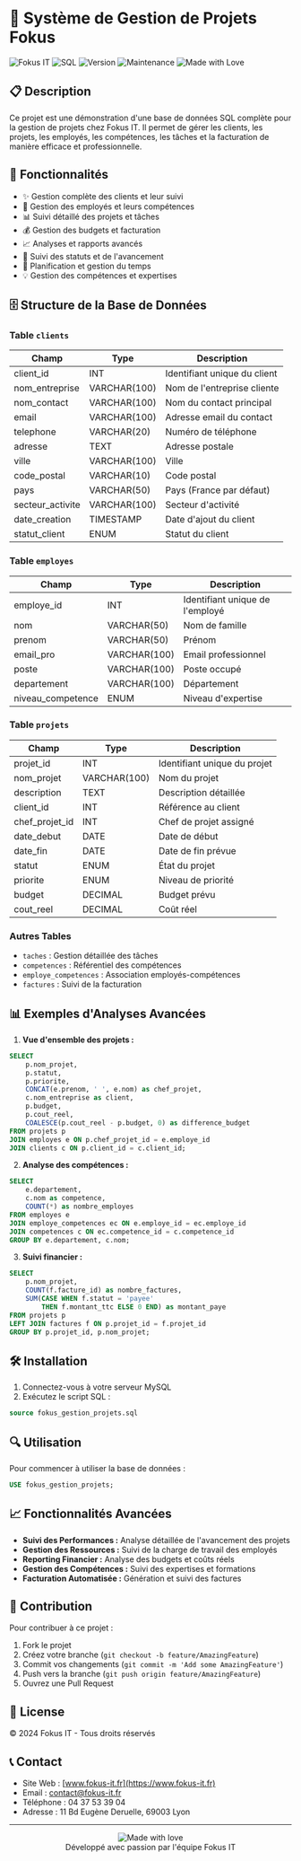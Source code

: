 # 🚀 Système de Gestion de Projets Fokus

![Fokus IT](https://img.shields.io/badge/Fokus%20IT-Gestion%20Projets-blue)
![SQL](https://img.shields.io/badge/SQL-Database-orange)
![Version](https://img.shields.io/badge/version-1.0.0-green)
![Maintenance](https://img.shields.io/badge/Maintained%3F-yes-green.svg)
![Made with Love](https://img.shields.io/badge/Made%20with-Love-red.svg)

## 📋 Description

Ce projet est une démonstration d'une base de données SQL complète pour la gestion de projets chez Fokus IT. Il permet de gérer les clients, les projets, les employés, les compétences, les tâches et la facturation de manière efficace et professionnelle.

## 🎯 Fonctionnalités

- ✨ Gestion complète des clients et leur suivi
- 👥 Gestion des employés et leurs compétences
- 📊 Suivi détaillé des projets et tâches
- 💰 Gestion des budgets et facturation
- 📈 Analyses et rapports avancés
- 🔄 Suivi des statuts et de l'avancement
- 📆 Planification et gestion du temps
- 💡 Gestion des compétences et expertises

## 🗄️ Structure de la Base de Données

### Table `clients`
| Champ | Type | Description |
|-------|------|-------------|
| client_id | INT | Identifiant unique du client |
| nom_entreprise | VARCHAR(100) | Nom de l'entreprise cliente |
| nom_contact | VARCHAR(100) | Nom du contact principal |
| email | VARCHAR(100) | Adresse email du contact |
| telephone | VARCHAR(20) | Numéro de téléphone |
| adresse | TEXT | Adresse postale |
| ville | VARCHAR(100) | Ville |
| code_postal | VARCHAR(10) | Code postal |
| pays | VARCHAR(50) | Pays (France par défaut) |
| secteur_activite | VARCHAR(100) | Secteur d'activité |
| date_creation | TIMESTAMP | Date d'ajout du client |
| statut_client | ENUM | Statut du client |

### Table `employes`
| Champ | Type | Description |
|-------|------|-------------|
| employe_id | INT | Identifiant unique de l'employé |
| nom | VARCHAR(50) | Nom de famille |
| prenom | VARCHAR(50) | Prénom |
| email_pro | VARCHAR(100) | Email professionnel |
| poste | VARCHAR(100) | Poste occupé |
| departement | VARCHAR(100) | Département |
| niveau_competence | ENUM | Niveau d'expertise |

### Table `projets`
| Champ | Type | Description |
|-------|------|-------------|
| projet_id | INT | Identifiant unique du projet |
| nom_projet | VARCHAR(100) | Nom du projet |
| description | TEXT | Description détaillée |
| client_id | INT | Référence au client |
| chef_projet_id | INT | Chef de projet assigné |
| date_debut | DATE | Date de début |
| date_fin | DATE | Date de fin prévue |
| statut | ENUM | État du projet |
| priorite | ENUM | Niveau de priorité |
| budget | DECIMAL | Budget prévu |
| cout_reel | DECIMAL | Coût réel |

### Autres Tables
- `taches` : Gestion détaillée des tâches
- `competences` : Référentiel des compétences
- `employe_competences` : Association employés-compétences
- `factures` : Suivi de la facturation

## 📊 Exemples d'Analyses Avancées

1. **Vue d'ensemble des projets :**
```sql
SELECT 
    p.nom_projet,
    p.statut,
    p.priorite,
    CONCAT(e.prenom, ' ', e.nom) as chef_projet,
    c.nom_entreprise as client,
    p.budget,
    p.cout_reel,
    COALESCE(p.cout_reel - p.budget, 0) as difference_budget
FROM projets p
JOIN employes e ON p.chef_projet_id = e.employe_id
JOIN clients c ON p.client_id = c.client_id;
```

2. **Analyse des compétences :**
```sql
SELECT 
    e.departement,
    c.nom as competence,
    COUNT(*) as nombre_employes
FROM employes e
JOIN employe_competences ec ON e.employe_id = ec.employe_id
JOIN competences c ON ec.competence_id = c.competence_id
GROUP BY e.departement, c.nom;
```

3. **Suivi financier :**
```sql
SELECT 
    p.nom_projet,
    COUNT(f.facture_id) as nombre_factures,
    SUM(CASE WHEN f.statut = 'payee' 
        THEN f.montant_ttc ELSE 0 END) as montant_paye
FROM projets p
LEFT JOIN factures f ON p.projet_id = f.projet_id
GROUP BY p.projet_id, p.nom_projet;
```

## 🛠️ Installation

1. Connectez-vous à votre serveur MySQL
2. Exécutez le script SQL :
```sql
source fokus_gestion_projets.sql
```

## 🔍 Utilisation

Pour commencer à utiliser la base de données :

```sql
USE fokus_gestion_projets;
```

## 📈 Fonctionnalités Avancées

- **Suivi des Performances :** Analyse détaillée de l'avancement des projets
- **Gestion des Ressources :** Suivi de la charge de travail des employés
- **Reporting Financier :** Analyse des budgets et coûts réels
- **Gestion des Compétences :** Suivi des expertises et formations
- **Facturation Automatisée :** Génération et suivi des factures

## 🤝 Contribution

Pour contribuer à ce projet :

1. Fork le projet
2. Créez votre branche (`git checkout -b feature/AmazingFeature`)
3. Commit vos changements (`git commit -m 'Add some AmazingFeature'`)
4. Push vers la branche (`git push origin feature/AmazingFeature`)
5. Ouvrez une Pull Request

## 📝 License

© 2024 Fokus IT - Tous droits réservés

## 📞 Contact

- Site Web : [www.fokus-it.fr](https://www.fokus-it.fr)
- Email : contact@fokus-it.fr
- Téléphone : 04 37 53 39 04
- Adresse : 11 Bd Eugène Deruelle, 69003 Lyon

---
<div align="center">
    <img src="https://img.shields.io/badge/Made%20with-%E2%9D%A4%EF%B8%8F-red.svg" alt="Made with love">
    <br>
    Développé avec passion par l'équipe Fokus IT
</div> 